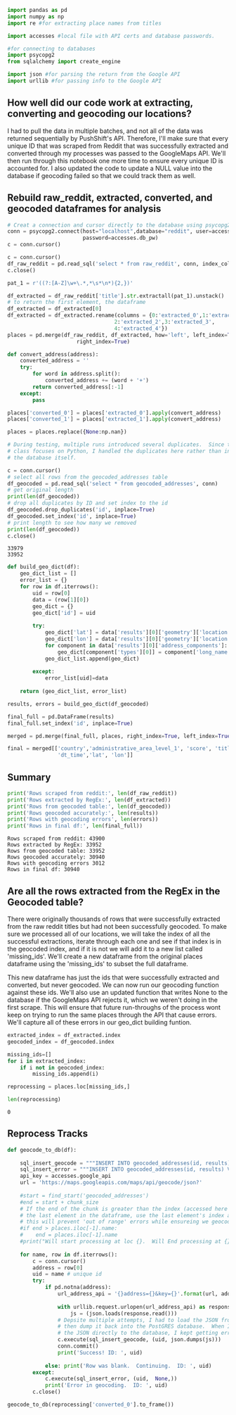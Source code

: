 

```python
import pandas as pd
import numpy as np
import re #for extracting place names from titles

import accesses #local file with API certs and database passwords.

#for connecting to databases
import psycopg2
from sqlalchemy import create_engine

import json #for parsing the return from the Google API
import urllib #for passing info to the Google API
```

## How well did our code work at extracting, converting and geocoding our locations?

I had to pull the data in multiple batches, and not all of the data was returned sequentially by PushShift's API.  Therefore, I'll make sure that every unique ID that was scraped from Reddit that was successfully extracted and converted through my processes was passed to the GoogleMaps API.  We'll then run through this notebook one more time to ensure every unique ID is accounted for.  I also updated the code to update a NULL value into the database if geocoding failed so that we could track them as well.

## Rebuild raw_reddit, extracted, converted, and geocoded dataframes for analysis


```python
# Creat a connection and cursor directly to the database using psycopg2.
conn = psycopg2.connect(host="localhost",database="reddit", user=accesses.db_user, 
                        password=accesses.db_pw)
c = conn.cursor()
```


```python
c = conn.cursor()
df_raw_reddit = pd.read_sql('select * from raw_reddit', conn, index_col='id')
c.close()
```


```python
pat_1 = r'((?:[A-Z]\w+\.*,*\s*\n*){2,})'

df_extracted = df_raw_reddit['title'].str.extractall(pat_1).unstack()
# to return the first element, the dataframe
df_extracted = df_extracted[0]
df_extracted = df_extracted.rename(columns = {0:'extracted_0',1:'extracted_1',
                                  2:'extracted_2',3:'extracted_3',
                                  4:'extracted_4'})
places = pd.merge(df_raw_reddit, df_extracted, how='left', left_index=True,
                      right_index=True)
```


```python
def convert_address(address):
    converted_address = ''
    try: 
        for word in address.split():
            converted_address += (word + '+')        
        return converted_address[:-1]
    except:
        pass
```


```python
places['converted_0'] = places['extracted_0'].apply(convert_address)
places['converted_1'] = places['extracted_1'].apply(convert_address)

places = places.replace({None:np.nan})
```


```python
# During testing, multiple runs introduced several duplicates.  Since this
# class focuses on Python, I handled the duplicates here rather than in 
# the database itself.

c = conn.cursor()
# select all rows from the geocoded_addresses table
df_geocoded = pd.read_sql('select * from geocoded_addresses', conn)
# get original length
print(len(df_geocoded))
# drop all duplicates by ID and set index to the id
df_geocoded.drop_duplicates('id', inplace=True)
df_geocoded.set_index('id', inplace=True)
# print length to see how many we removed
print(len(df_geocoded))
c.close()
```

    33979
    33952



```python
def build_geo_dict(df):
    geo_dict_list = []
    error_list = {}
    for row in df.iterrows():
        uid = row[0]
        data = (row[1][0])
        geo_dict = {}
        geo_dict['id'] = uid
        
        try:
            geo_dict['lat'] = data['results'][0]['geometry']['location']['lat']
            geo_dict['lon'] = data['results'][0]['geometry']['location']['lng']
            for component in data['results'][0]['address_components']:
                geo_dict[component['types'][0]] = component['long_name']
            geo_dict_list.append(geo_dict)
        
        except: 
            error_list[uid]=data
        
    return (geo_dict_list, error_list)
```


```python
results, errors = build_geo_dict(df_geocoded)
```


```python
final_full = pd.DataFrame(results)
final_full.set_index('id', inplace=True)
```


```python
merged = pd.merge(final_full, places, right_index=True, left_index=True, how='left')
```


```python
final = merged[['country','administrative_area_level_1', 'score', 'title', 'extracted_0',
                'dt_time','lat', 'lon']]
```

## Summary


```python
print('Rows scraped from reddit:', len(df_raw_reddit))
print('Rows extracted by RegEx:', len(df_extracted))
print('Rows from geocoded table:', len(df_geocoded))
print('Rows geocoded accurately:', len(results))
print('Rows with geocoding errors', len(errors))
print('Rows in final df:', len(final_full))
```

    Rows scraped from reddit: 43900
    Rows extracted by RegEx: 33952
    Rows from geocoded table: 33952
    Rows geocoded accurately: 30940
    Rows with geocoding errors 3012
    Rows in final df: 30940


## Are all the rows extracted from the RegEx in the Geocoded table?

There were originally thousands of rows that were successfully extracted from the raw reddit titles but had not been successfully geocoded.  To make sure we processed all of our locations, we will take the index of all the successful extractions, iterate through each one and see if that index is in the geocoded index, and if it is not we will add it to a new list called 'missing_ids'.  We'll create a new dataframe from the original places dataframe using the 'missing_ids' to subset the full dataframe.  

This new dataframe has just the ids that were successfully extracted and converted, but never geocoded.  We can now run our geocoding function against these ids.  We'll also use an updated function that writes None to the database if the GoogleMaps API rejects it, which we weren't doing in the first scrape.  This will ensure that future run-throughs of the process wont keep on trying to run the same places through the API that cause errors.  We'll capture all of these errors in our geo_dict building funtion.


```python
extracted_index = df_extracted.index
geocoded_index = df_geocoded.index
```


```python
missing_ids=[]
for i in extracted_index:
    if i not in geocoded_index:
        missing_ids.append(i)
```


```python
reprocessing = places.loc[missing_ids,]
```


```python
len(reprocessing)
```




    0



## Reprocess Tracks


```python
def geocode_to_db(df):
    
    sql_insert_geocode = """INSERT INTO geocoded_addresses(id, results) VALUES(%s,%s)"""  
    sql_insert_error = """INSERT INTO geocoded_addresses(id, results) VALUES(%s,%s)"""  
    api_key = accesses.google_api
    url = 'https://maps.googleapis.com/maps/api/geocode/json?'
    
    #start = find_start('geocoded_addresses')
    #end = start + chunk_size
    # If the end of the chunk is greater than the index (accessed here as 'name') of 
    # the last element in the dataframe, use the last element's index as the endpoint.
    # this will prevent 'out of range' errors while ensureing we geocode all data available.
    #if end > places.iloc[-1].name:
    #    end = places.iloc[-1].name
    #print("Will start processing at loc {}.  Will End processing at {}".format(start, end))
    
    for name, row in df.iterrows():
        c = conn.cursor()
        address = row[0] 
        uid = name # unique id
        try:
            if pd.notna(address): 
                url_address_api = '{}address={}&key={}'.format(url, address, api_key)
                
                with urllib.request.urlopen(url_address_api) as response: 
                    js = (json.loads(response.read()))
                # Depsite multiple attempts, I had to load the JSON from the API and 
                # then dump it back into the PostGRES database.  When I tried to write
                # the JSON directly to the database, I kept getting errors.
                c.execute(sql_insert_geocode, (uid, json.dumps(js))) 
                conn.commit()
                print('Success! ID: ', uid)
                
            else: print('Row was blank.  Continuing.  ID: ', uid)
        except: 
            c.execute(sql_insert_error, (uid,  None,))
            print('Error in geocoding.  ID: ', uid)
        c.close()
```


```python
geocode_to_db(reprocessing['converted_0'].to_frame())
```

